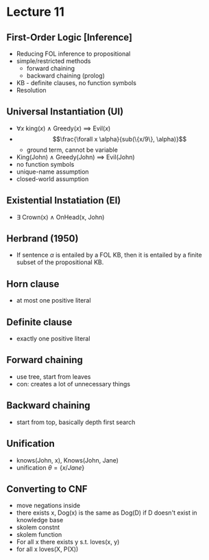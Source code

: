 # Lecture 11

## First-Order Logic [Inference]
- Reducing FOL inference to propositional
- simple/restricted methods
  - forward chaining
  - backward chaining (prolog)
- KB - definite clauses, no function symbols
- Resolution

## Universal Instantiation (UI)
- $\forall x$ king($x$) $\wedge$ Greedy($x$) $\implies$ Evil($x$)
- $$\frac{\forall x \alpha}{sub(\{x/9\}, \alpha)}$$
  - ground term, cannot be variable
- King(John) $\wedge$ Greedy(John) $\implies$ Evil(John)
- no function symbols
- unique-name assumption
- closed-world assumption

## Existential Instatiation (EI)
- $\exists$ Crown(x) $\wedge$ OnHead(x, John)

## Herbrand (1950)
- If sentence $\alpha$ is entailed by a FOL KB, then it is entailed by a finite subset of the propositional KB.

## Horn clause
- at most one positive literal

## Definite clause
- exactly one positive literal

## Forward chaining
- use tree, start from leaves
- con: creates a lot of unnecessary things

## Backward chaining
- start from top, basically depth first search

## Unification
- knows(John, x), Knows(John, Jane)
- unification $\theta=\{x/Jane\}$

## Converting to CNF
- move negations inside
- there exists x, Dog(x) is the same as Dog(D) if D doesn't exist in knowledge base
- skolem constnt
- skolem function
- For all x there exists y s.t. loves(x, y)
- for all x loves(X, P(X))